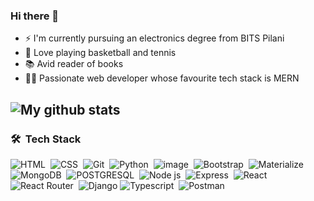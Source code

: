 ### Hi there 👋

- ⚡ I'm currently pursuing an electronics degree from BITS Pilani
- 🏀 Love playing basketball and tennis
- 📚 Avid reader of books
- 👨‍💻 Passionate web developer whose favourite tech stack is MERN


## ![My github stats](https://github-readme-stats.vercel.app/api?username=ananth243)

### 🛠 &nbsp;Tech Stack

![HTML](https://img.shields.io/badge/HTML5-E34F26?style=for-the-badge&logo=html5&logoColor=white)&nbsp;
![CSS](https://img.shields.io/badge/CSS3-1572B6?style=for-the-badge&logo=css3&logoColor=white)&nbsp;
![Git](https://img.shields.io/badge/-Git-05122A?style=flat&logo=git)&nbsp;
![Python](https://img.shields.io/badge/Python-3776AB?style=for-the-badge&logo=python&logoColor=white)&nbsp;
![image](https://img.shields.io/badge/JavaScript-F7DF1E?style=for-the-badge&logo=javascript&logoColor=black)&nbsp;
![Bootstrap](https://img.shields.io/badge/Bootstrap-563D7C?style=for-the-badge&logo=bootstrap&logoColor=white)&nbsp;
![Materialize](	https://img.shields.io/badge/-materialize--css-ff69b4?style=for-the-badge&logo=materialize--css&logoColor=white)
![MongoDB](https://img.shields.io/badge/MongoDB-4EA94B?style=for-the-badge&logo=mongodb&logoColor=white)&nbsp;
![POSTGRESQL](https://img.shields.io/badge/PostgreSQL-316192?style=for-the-badge&logo=postgresql&logoColor=white)&nbsp;
![Node js](https://img.shields.io/badge/Node.js-43853D?style=for-the-badge&logo=node.js&logoColor=white)&nbsp;
![Express](https://img.shields.io/badge/Express.js-404D59?style=for-the-badge&logo=express&logoColor=white)&nbsp;
![React](https://img.shields.io/badge/React-20232A?style=for-the-badge&logo=react&logoColor=61DAFB)&nbsp;
![React Router](https://img.shields.io/badge/React_Router-CA4245?style=for-the-badge&logo=react-router&logoColor=white)&nbsp;
![Django](https://img.shields.io/badge/Django-092E20?style=for-the-badge&logo=django&logoColor=white)
![Typescript](https://img.shields.io/badge/TypeScript-007ACC?style=for-the-badge&logo=typescript&logoColor=white)&nbsp;
![Postman](https://img.shields.io/badge/Postman-FF6C37?style=for-the-badge&logo=Postman&logoColor=white)&nbsp;
